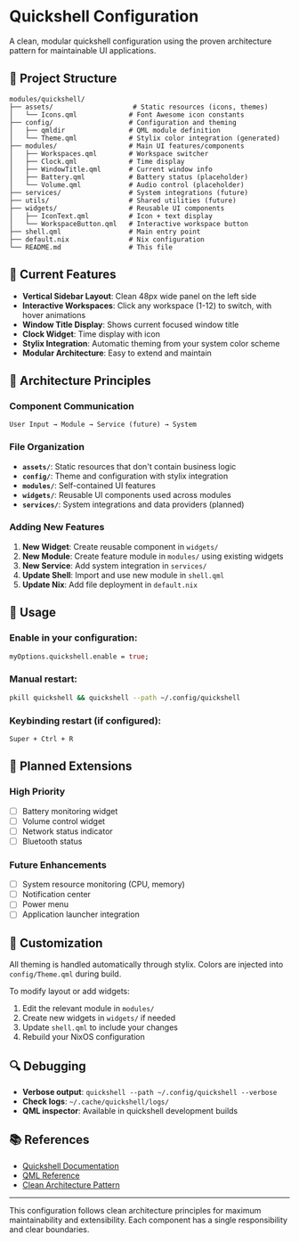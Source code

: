 # Quickshell Configuration

A clean, modular quickshell configuration using the proven architecture pattern for maintainable UI applications.

## 📁 Project Structure

```
modules/quickshell/
├── assets/                    # Static resources (icons, themes)
│   └── Icons.qml             # Font Awesome icon constants
├── config/                   # Configuration and theming
│   ├── qmldir                # QML module definition
│   └── Theme.qml             # Stylix color integration (generated)
├── modules/                  # Main UI features/components  
│   ├── Workspaces.qml        # Workspace switcher
│   ├── Clock.qml             # Time display
│   ├── WindowTitle.qml       # Current window info
│   ├── Battery.qml           # Battery status (placeholder)
│   └── Volume.qml            # Audio control (placeholder)
├── services/                 # System integrations (future)
├── utils/                    # Shared utilities (future)
├── widgets/                  # Reusable UI components
│   ├── IconText.qml          # Icon + text display
│   └── WorkspaceButton.qml   # Interactive workspace button
├── shell.qml                 # Main entry point
├── default.nix               # Nix configuration
└── README.md                 # This file
```

## 🎯 Current Features

- **Vertical Sidebar Layout**: Clean 48px wide panel on the left side
- **Interactive Workspaces**: Click any workspace (1-12) to switch, with hover animations
- **Window Title Display**: Shows current focused window title
- **Clock Widget**: Time display with icon
- **Stylix Integration**: Automatic theming from your system color scheme
- **Modular Architecture**: Easy to extend and maintain

## 🔧 Architecture Principles

### Component Communication
```
User Input → Module → Service (future) → System
```

### File Organization
- **`assets/`**: Static resources that don't contain business logic
- **`config/`**: Theme and configuration with stylix integration  
- **`modules/`**: Self-contained UI features
- **`widgets/`**: Reusable UI components used across modules
- **`services/`**: System integrations and data providers (planned)

### Adding New Features

1. **New Widget**: Create reusable component in `widgets/`
2. **New Module**: Create feature module in `modules/` using existing widgets
3. **New Service**: Add system integration in `services/`
4. **Update Shell**: Import and use new module in `shell.qml`
5. **Update Nix**: Add file deployment in `default.nix`

## 📝 Usage

### Enable in your configuration:
```nix
myOptions.quickshell.enable = true;
```

### Manual restart:
```bash
pkill quickshell && quickshell --path ~/.config/quickshell
```

### Keybinding restart (if configured):
`Super + Ctrl + R`

## 🚀 Planned Extensions

### High Priority
- [ ] Battery monitoring widget
- [ ] Volume control widget  
- [ ] Network status indicator
- [ ] Bluetooth status

### Future Enhancements
- [ ] System resource monitoring (CPU, memory)
- [ ] Notification center
- [ ] Power menu
- [ ] Application launcher integration

## 🎨 Customization

All theming is handled automatically through stylix. Colors are injected into `config/Theme.qml` during build.

To modify layout or add widgets:
1. Edit the relevant module in `modules/`
2. Create new widgets in `widgets/` if needed
3. Update `shell.qml` to include your changes
4. Rebuild your NixOS configuration

## 🔍 Debugging

- **Verbose output**: `quickshell --path ~/.config/quickshell --verbose`
- **Check logs**: `~/.cache/quickshell/logs/`
- **QML inspector**: Available in quickshell development builds

## 📚 References

- [Quickshell Documentation](https://quickshell.outfoxxed.me/)
- [QML Reference](https://doc.qt.io/qt-6/qmlreference.html)
- [Clean Architecture Pattern](https://github.com/caelestia-shell/caelestia)

---

This configuration follows clean architecture principles for maximum maintainability and extensibility. Each component has a single responsibility and clear boundaries. 